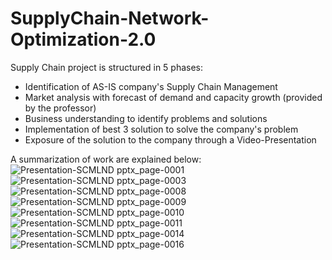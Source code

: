 # SupplyChain-Network-Optimization-2.0

Supply Chain project is structured in 5 phases:

- Identification of AS-IS company's Supply Chain Management
- Market analysis with forecast of demand and capacity growth (provided by the professor)
- Business understanding to identify problems and solutions
- Implementation of best 3 solution to solve the company's problem
- Exposure of the solution to the company through a Video-Presentation

A summarization of work are explained below:
![Presentation-SCMLND pptx_page-0001](https://user-images.githubusercontent.com/78934727/177195336-9b1aaa6c-955e-485a-bc78-c5b74b795d32.jpg)
![Presentation-SCMLND pptx_page-0003](https://user-images.githubusercontent.com/78934727/177195362-060dc021-f415-4e5a-9d3a-d462b5f40a47.jpg)
![Presentation-SCMLND pptx_page-0008](https://user-images.githubusercontent.com/78934727/177195387-d14dd11e-747e-487a-9a3b-7c6947789c8b.jpg)
![Presentation-SCMLND pptx_page-0009](https://user-images.githubusercontent.com/78934727/177195412-2e064064-a5df-473f-9688-9295ccbab985.jpg)
![Presentation-SCMLND pptx_page-0010](https://user-images.githubusercontent.com/78934727/177195419-0e2c910e-53fb-456e-b83e-13ed76151c50.jpg)
![Presentation-SCMLND pptx_page-0011](https://user-images.githubusercontent.com/78934727/177195424-4434a298-a1d9-4398-8017-b1dbee611042.jpg)
![Presentation-SCMLND pptx_page-0014](https://user-images.githubusercontent.com/78934727/177195440-a8e4ea4c-610e-40cc-ac2b-5a7313bea20d.jpg)
![Presentation-SCMLND pptx_page-0016](https://user-images.githubusercontent.com/78934727/177195451-26f97b7a-5f52-49e9-8dcc-338e248e3c82.jpg)
